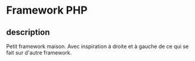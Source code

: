 # Framework PHP

## description
Petit framework maison. Avec inspiration à droite et à gauche de ce qui se fait sur d'autre framework.
